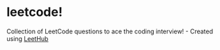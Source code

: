# leetcode!
Collection of LeetCode questions to ace the coding interview! - Created using [LeetHub](https://github.com/QasimWani/LeetHub)
